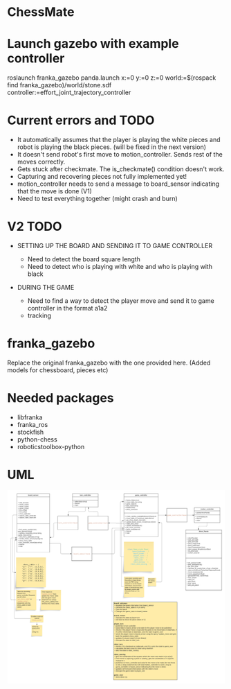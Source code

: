 # ChessMate

# Launch gazebo with example controller

roslaunch franka_gazebo panda.launch x:=0 y:=0 z:=0 world:=$(rospack find franka_gazebo)/world/stone.sdf controller:=effort_joint_trajectory_controller


# Current errors and TODO
- It automatically assumes that the player is playing the white pieces and robot is playing the black pieces. (will be fixed in the next version)
- It doesn't send robot's first move to motion_controller. Sends rest of the moves correctly.
- Gets stuck after checkmate. The is_checkmate() condition doesn't work.
- Capturing and recovering pieces not fully implemented yet!
- motion_controller needs to send a message to board_sensor indicating that the move is done (V1)
- Need to test everything together (might crash and burn)

# V2 TODO
- SETTING UP THE BOARD AND SENDING IT TO GAME CONTROLLER
  - Need to detect the board square length
  - Need to detect who is playing with white and who is playing with black

- DURING THE GAME
  - Need to find a way to detect the player move and send it to game controller in the format a1a2
  - tracking

# franka_gazebo

Replace the original franka_gazebo with the one provided here. (Added models for chessboard, pieces etc)


# Needed packages
- libfranka
- franka_ros
- stockfish
- python-chess
- roboticstoolbox-python

# UML
![UML](ChessMateV1.png)
